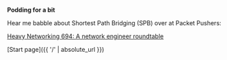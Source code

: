 **Podding for a bit**

Hear me babble about Shortest Path Bridging (SPB) over at Packet Pushers:

[Heavy Networking 694: A network engineer roundtable](https://packetpushers.net/podcasts/heavy-networking/hn694-a-network-engineering-roundtable/)

[Start page]({{ '/' | absolute_url }})

